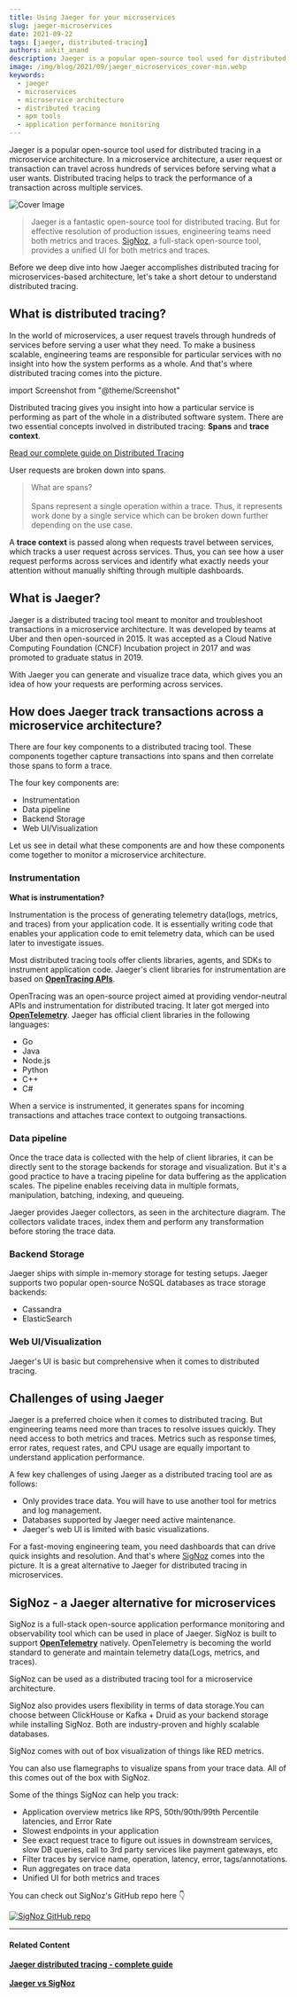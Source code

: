```yaml
---
title: Using Jaeger for your microservices
slug: jaeger-microservices
date: 2021-09-22
tags: [jaeger, distributed-tracing]
authors: ankit_anand
description: Jaeger is a popular open-source tool used for distributed tracing in a microservice architecture. In a microservice architecture, a user request or transaction can travel across hundreds of services before serving what a user wants.
image: /img/blog/2021/09/jaeger_microservices_cover-min.webp
keywords:
  - jaeger
  - microservices
  - microservice architecture
  - distributed tracing
  - apm tools
  - application performance monitoring
---
```

<head>
  <link rel="canonical" href="https://signoz.io/blog/jaeger-microservices/"/>
</head>

Jaeger is a popular open-source tool used for distributed tracing in a microservice architecture. In a microservice architecture, a user request or transaction can travel across hundreds of services before serving what a user wants. Distributed tracing helps to track the performance of a transaction across multiple services.


<!--truncate-->

![Cover Image](/img/blog/2021/09/jaeger_microservices_cover-min.webp)

> Jaeger is a fantastic open-source tool for distributed tracing. But for effective resolution of production issues, engineering teams need both metrics and traces. [SigNoz](https://signoz.io/?utm_source=blog&utm_medium=article), a full-stack open-source tool, provides a unified UI for both metrics and traces.

Before we deep dive into how Jaeger accomplishes distributed tracing for microservices-based architecture, let's take a short detour to understand distributed tracing.

## What is distributed tracing?
In the world of microservices, a user request travels through hundreds of services before serving a user what they need. To make a business scalable, engineering teams are responsible for particular services with no insight into how the system performs as a whole. And that's where distributed tracing comes into the picture.

import Screenshot from "@theme/Screenshot"

<Screenshot
    alt="Microservices architecture"
    height={500}
    src="/img/blog/2021/09/jaeger_vs_zipkin_microservices_architecture.webp"
    title="Microservice architecture of a fictional e-commerce application"
    width={700}
/>

Distributed tracing gives you insight into how a particular service is performing as part of the whole in a distributed software system. There are two essential concepts involved in distributed tracing: **Spans** and **trace context**.

[Read our complete guide on Distributed Tracing](http://signoz.io/distributed-tracing/)

User requests are broken down into spans.

> What are spans?<br></br>
> Spans represent a single operation within a trace. Thus, it represents work done by a single service which can be broken down further depending on the use case.

A **trace context** is passed along when requests travel between services, which tracks a user request across services. Thus, you can see how a user request performs across services and identify what exactly needs your attention without manually shifting through multiple dashboards.

<Screenshot
    alt="Trace context is passed to track user requests across services"
    height={500}
    src="/img/blog/2021/09/opentelemetry_distributed_tracing-min.webp"
    title="A trace context is passed when user requests pass from one service to another"
    width={700}
/>

## What is Jaeger?
Jaeger is a distributed tracing tool meant to monitor and troubleshoot transactions in a microservice architecture. It was developed by teams at Uber and then open-sourced in 2015. It was accepted as a Cloud Native Computing Foundation (CNCF) Incubation project in 2017 and was promoted to graduate status in 2019.

With Jaeger you can generate and visualize trace data, which gives you an idea of how your requests are performing across services.

## How does Jaeger track transactions across a microservice architecture?
There are four key components to a distributed tracing tool. These components together capture transactions into spans and then correlate those spans to form a trace.

The four key components are:

- Instrumentation
- Data pipeline
- Backend Storage
- Web UI/Visualization

<Screenshot
    alt="Jaeger architecture"
    height={500}
    src="/img/blog/2021/09/Jaeger_architecture-min.webp"
    title="Jaeger architecture (Source: Jaeger Website)"
    width={700}
/>

Let us see in detail what these components are and how these components come together to monitor a microservice architecture.

### Instrumentation
**What is instrumentation?**

Instrumentation is the process of generating telemetry data(logs, metrics, and traces) from your application code. It is essentially writing code that enables your application code to emit telemetry data, which can be used later to investigate issues.

Most distributed tracing tools offer clients libraries, agents, and SDKs to instrument application code. Jaeger's client libraries for instrumentation are based on <a href = "https://opentracing.io/" rel="noopener noreferrer nofollow" target="_blank" ><b>OpenTracing APIs</b></a>. 

OpenTracing was an open-source project aimed at providing vendor-neutral APIs and instrumentation for distributed tracing. It later got merged into <a href = "https://opentelemetry.io/" rel="noopener noreferrer nofollow" target="_blank" ><b>OpenTelemetry</b></a>. Jaeger has official client libraries in the following languages:

- Go
- Java
- Node.js
- Python
- C++
- C#

When a service is instrumented, it generates spans for incoming transactions and attaches trace context to outgoing transactions.

### Data pipeline

Once the trace data is collected with the help of client libraries, it can be directly sent to the storage backends for storage and visualization. But it's a good practice to have a tracing pipeline for data buffering as the application scales. The pipeline enables receiving data in multiple formats, manipulation, batching, indexing, and queueing.

Jaeger provides Jaeger collectors, as seen in the architecture diagram. The collectors validate traces, index them and perform any transformation before storing the trace data.

### Backend Storage

Jaeger ships with simple in-memory storage for testing setups. Jaeger supports two popular open-source NoSQL databases as trace storage backends:

- Cassandra
- ElasticSearch

### Web UI/Visualization

Jaeger's UI is basic but comprehensive when it comes to distributed tracing.


<Screenshot
    alt="Jaeger UI showing services and corresponding traces"
    height={500}
    src="/img/blog/2021/08/jaeger_ui-min.webp"
    title="Jaeger UI showing services and corresponding traces"
    width={700}
/>

<Screenshot
    alt="Jaeger UI showing spans"
    height={500}
    src="/img/blog/2021/08/jaeger_gantt_charts-min.webp"
    title="Jaeger's UI showing spans for selected traces"
    width={700}
/>

## Challenges of using Jaeger
Jaeger is a preferred choice when it comes to distributed tracing. But engineering teams need more than traces to resolve issues quickly. They need access to both metrics and traces. Metrics such as response times, error rates, request rates, and CPU usage are equally important to understand application performance.

A few key challenges of using Jaeger as a distributed tracing tool are as follows:

- Only provides trace data. You will have to use another tool for metrics and log management.
- Databases supported by Jaeger need active maintenance.
- Jaeger's web UI is limited with basic visualizations.

For a fast-moving engineering team, you need dashboards that can drive quick insights and resolution. And that's where [SigNoz](https://signoz.io/?utm_source=blog&utm_medium=article) comes into the picture. It is a great alternative to Jaeger for distributed tracing in microservices.

## SigNoz - a Jaeger alternative for microservices
SigNoz is a full-stack open-source application performance monitoring and observability tool which can be used in place of Jaeger. SigNoz is built to support <a href = "https://opentelemetry.io/" rel="noopener noreferrer nofollow" target="_blank" ><b>OpenTelemetry</b></a> natively. OpenTelemetry is becoming the world standard to generate and maintain telemetry data(Logs, metrics, and traces).

SigNoz can be used as a distributed tracing tool for a microservice architecture. 

SigNoz also provides users flexibility in terms of data storage.You can choose between ClickHouse or Kafka + Druid as your backend storage while installing SigNoz. Both are industry-proven and highly scalable databases.

<Screenshot
    alt="Architecture of SigNoz with OpenTelemetry and ClickHouse"
    height={500}
    src="/img/blog/2021/09/SigNoz_architecture_clickhouse.webp"
    title="Architecture of SigNoz with ClickHouse as storage backend and OpenTelemetry for code instrumentatiion"
    width={700}
/>

SigNoz comes with out of box visualization of things like RED metrics.

<Screenshot
    alt="SigNoz UI showing the popular RED metrics"
    height={500}
    src="/img/blog/common/signoz_charts_application_metrics.webp"
    title="SigNoz UI showing application overview metrics like RPS, 50th/90th/99th Percentile latencies, and Error Rate"
    width={700}
/>

You can also use flamegraphs to visualize spans from your trace data. All of this comes out of the box with SigNoz.

<Screenshot
    alt="Flamegraphs used to visualize spans of distributed tracing in SigNoz UI"
    height={500}
    src="/img/blog/common/signoz_flamegraphs.webp"
    title="Flamegraphs showing exact duration taken by each spans - a concept of distributed tracing"
    width={700}
/>


Some of the things SigNoz can help you track:

- Application overview metrics like RPS, 50th/90th/99th Percentile latencies, and Error Rate
- Slowest endpoints in your application
- See exact request trace to figure out issues in downstream services, slow DB queries, call to 3rd party services like payment gateways, etc
- Filter traces by service name, operation, latency, error, tags/annotations.
- Run aggregates on trace data
- Unified UI for both metrics and traces

You can check out SigNoz's GitHub repo here 👇

[![SigNoz GitHub repo](/img/blog/common/signoz_github.webp)](https://github.com/SigNoz/signoz)

___

#### **Related Content**

**[Jaeger distributed tracing - complete guide](https://signoz.io/blog/distributed-tracing-jaeger/)**<br></br>
**[Jaeger vs SigNoz](https://signoz.io/blog/jaeger-vs-signoz/)**<br></br>